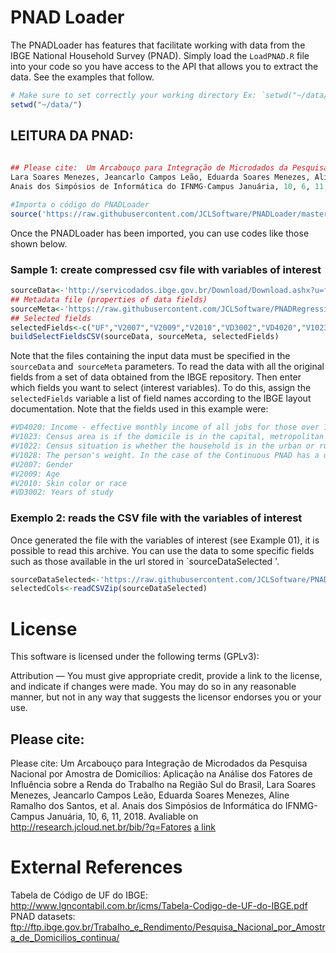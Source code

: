# PNAD Loader

The PNADLoader has features that facilitate working with data from the IBGE National Household Survey (PNAD). Simply load the `LoadPNAD.R` file into your code so you have access to the API that allows you to extract the data. See the examples that follow.

```R
# Make sure to set correctly your working directory Ex: `setwd("~/data/")`.
setwd("~/data/")
```

## LEITURA DA PNAD:

```R
 
## Please cite:  Um Arcabouço para Integração de Microdados da Pesquisa Nacional por Amostra de Domicílios: Aplicação na Análise dos Fatores de Influência sobre a Renda do Trabalho na Região Sul do Brasil,
Lara Soares Menezes, Jeancarlo Campos Leão, Eduarda Soares Menezes, Aline Ramalho dos Santos, et al.
Anais dos Simpόsios de Informática do IFNMG-Campus Januária, 10, 6, 11, 2018. Avaliable on http://research.jcloud.net.br/bib/?q=Fatores

#Importa o código do PNADLoader
source('https://raw.githubusercontent.com/JCLSoftware/PNADLoader/master/src/LoadPNAD.R')

```
Once the PNADLoader has been imported, you can use codes like those shown below.

### Sample 1: create compressed csv file with variables of interest
```R
sourceData<-'http://servicodados.ibge.gov.br/Download/Download.ashx?u=ftp.ibge.gov.br/Trabalho_e_Rendimento/Pesquisa_Nacional_por_Amostra_de_Domicilios_continua/Trimestral/Microdados/2017/PNADC_012017_20180816.zip'
## Metadata file (properties of data fields)
sourceMeta<-'https://raw.githubusercontent.com/JCLSoftware/PNADRegression/master/data/meta.zip'
## Selected fields
selectedFields<-c("UF","V2007","V2009","V2010","VD3002","VD4020","V1023","V1022","V1028")
buildSelectFieldsCSV(sourceData, sourceMeta, selectedFields)

```
Note that the files containing the input data must be specified in the `sourceData` and` sourceMeta` parameters. To read the data with all the original fields from a set of data obtained from the IBGE repository. Then enter which fields you want to select (interest variables). To do this, assign the `selectedFields` variable a list of field names according to the IBGE layout documentation. Note that the fields used in this example were:

```R
#VD4020: Income - effective monthly income of all jobs for those over 14 years of age
#V1023: Census area is if the domicile is in the capital, metropolitan region or elsewhere in the state
#V1022: Census situation is whether the household is in the urban or rural area
#V1028: The person's weight. In the case of the Continuous PNAD has a unique variable of weight of the person and weight of the domicile
#V2007: Gender
#V2009: Age
#V2010: Skin color or race
#VD3002: Years of study
```
### Exemplo 2: reads the CSV file with the variables of interest
Once generated the file with the variables of interest (see Example 01), it is possible to read this archive. You can use the data to some specific fields such as those available in the url stored in `sourceDataSelected '.
```R
sourceDataSelected<-'https://raw.githubusercontent.com/JCLSoftware/PNADLoader/master/data/PNADC_012017_20180816i.zip'
selectedCols<-readCSVZip(sourceDataSelected)
```

# License

This software is licensed under the following terms (GPLv3):

Attribution — You must give appropriate credit, provide a link to the license, and indicate if changes were made. You may do so in any reasonable manner, but not in any way that suggests the licensor endorses you or your use. 

## Please cite:

Please cite:  Um Arcabouço para Integração de Microdados da Pesquisa Nacional por Amostra de Domicílios: Aplicação na Análise dos Fatores de Influência sobre a Renda do Trabalho na Região Sul do Brasil,
Lara Soares Menezes, Jeancarlo Campos Leão, Eduarda Soares Menezes, Aline Ramalho dos Santos, et al.
Anais dos Simpόsios de Informática do IFNMG-Campus Januária, 10, 6, 11, 2018. Avaliable on http://research.jcloud.net.br/bib/?q=Fatores
[a link](https://github.com/user/repo/blob/branch/other_file.md)

# External References
Tabela de Código de UF do IBGE: http://www.lgncontabil.com.br/icms/Tabela-Codigo-de-UF-do-IBGE.pdf
PNAD datasets: ftp://ftp.ibge.gov.br/Trabalho_e_Rendimento/Pesquisa_Nacional_por_Amostra_de_Domicilios_continua/
